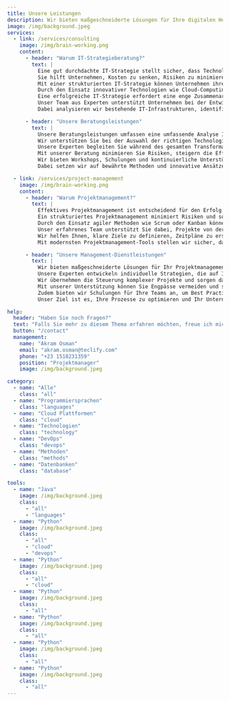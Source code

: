 ```yaml
---
title: Unsere Leistungen
description: Wir bieten maßgeschneiderte Lösungen für Ihre digitalen Herausforderungen.
image: /img/background.jpeg
services:
  - link: /services/consulting
    image: /img/brain-working.png
    content:
      - header: "Warum IT-Strategieberatung?"
        text: |
          Eine gut durchdachte IT-Strategie stellt sicher, dass Technologien effizient genutzt und langfristige Geschäftsziele unterstützt werden.
          Sie hilft Unternehmen, Kosten zu senken, Risiken zu minimieren und neue Marktchancen zu nutzen. 
          Mit einer strukturierten IT-Strategie können Unternehmen ihre digitalen Prozesse optimieren und ihre Wettbewerbsfähigkeit langfristig steigern.
          Durch den Einsatz innovativer Technologien wie Cloud-Computing, KI und Automatisierung lassen sich Geschäftsprozesse effizienter gestalten.
          Eine erfolgreiche IT-Strategie erfordert eine enge Zusammenarbeit zwischen IT- und Geschäftsteams, um sicherzustellen, dass die technologischen Lösungen den Unternehmenszielen entsprechen.
          Unser Team aus Experten unterstützt Unternehmen bei der Entwicklung und Umsetzung einer maßgeschneiderten IT-Strategie, die Wachstum und Effizienz fördert.
          Dabei analysieren wir bestehende IT-Infrastrukturen, identifizieren Verbesserungspotenziale und empfehlen innovative Technologien zur Optimierung Ihrer digitalen Prozesse.

      - header: "Unsere Beratungsleistungen"
        text: |
          Unsere Beratungsleistungen umfassen eine umfassende Analyse Ihrer aktuellen IT-Landschaft und die Entwicklung einer individuellen Strategie für Ihr Unternehmen.
          Wir unterstützen Sie bei der Auswahl der richtigen Technologien und helfen Ihnen, Ihre IT-Infrastruktur zu modernisieren.
          Unsere Experten begleiten Sie während des gesamten Transformationsprozesses und sorgen für eine reibungslose Implementierung neuer Systeme.
          Mit unserer Beratung minimieren Sie Risiken, steigern die Effizienz und nutzen moderne Technologien optimal für Ihren Geschäftserfolg.
          Wir bieten Workshops, Schulungen und kontinuierliche Unterstützung, um sicherzustellen, dass Ihre IT-Strategie langfristig erfolgreich bleibt.
          Dabei setzen wir auf bewährte Methoden und innovative Ansätze, um Ihr Unternehmen für die Zukunft zu rüsten.

  - link: /services/project-management
    image: /img/brain-working.png
    content:
      - header: "Warum Projektmanagement?"
        text: |
          Effektives Projektmanagement ist entscheidend für den Erfolg von Unternehmen, da es hilft, Ressourcen optimal zu nutzen und Projekte termingerecht abzuschließen.
          Ein strukturiertes Projektmanagement minimiert Risiken und sorgt dafür, dass alle Beteiligten klar definierte Rollen und Verantwortlichkeiten haben.
          Durch den Einsatz agiler Methoden wie Scrum oder Kanban können Unternehmen flexibel auf Veränderungen reagieren und Projekte effizient steuern.
          Unser erfahrenes Team unterstützt Sie dabei, Projekte von der Planungsphase bis zur Umsetzung erfolgreich zu begleiten.
          Wir helfen Ihnen, klare Ziele zu definieren, Zeitpläne zu erstellen und die Zusammenarbeit zwischen Teams zu verbessern.
          Mit modernsten Projektmanagement-Tools stellen wir sicher, dass Ihr Projekt reibungslos abläuft und alle Meilensteine erreicht werden.

      - header: "Unsere Management-Dienstleistungen"
        text: |
          Wir bieten maßgeschneiderte Lösungen für Ihr Projektmanagement, um Effizienz und Erfolg zu maximieren.
          Unsere Experten entwickeln individuelle Strategien, die auf Ihre spezifischen Anforderungen zugeschnitten sind.
          Wir übernehmen die Steuerung komplexer Projekte und sorgen dafür, dass Budgets und Zeitpläne eingehalten werden.
          Mit unserer Unterstützung können Sie Engpässe vermeiden und sicherstellen, dass Ihre Projekte termingerecht und innerhalb des Budgets abgeschlossen werden.
          Zudem bieten wir Schulungen für Ihre Teams an, um Best Practices im Projektmanagement nachhaltig in Ihrem Unternehmen zu verankern.
          Unser Ziel ist es, Ihre Prozesse zu optimieren und Ihr Unternehmen für zukünftige Herausforderungen bestmöglich aufzustellen.

help:
  header: "Haben Sie noch Fragen?"
  text: "Falls Sie mehr zu diesem Thema erfahren möchten, freue ich mich über Ihre Kontaktaufnahme."
  button: "/contact"
  management:
    name: "Akram Osman"
    email: "akram.osman@teclify.com"
    phone: "+23 1518231359"
    position: "Projektmanager"
    image: /img/background.jpeg

category:
  - name: "Alle"
    class: "all"
  - name: "Programmiersprachen"
    class: "languages"
  - name: "Cloud Plattformen"
    class: "cloud"
  - name: "Technologien"
    class: "technology"
  - name: "DevOps"
    class: "devops"
  - name: "Methoden"
    class: "methods"
  - name: "Datenbanken"
    class: "database"

tools:
  - name: "Java"
    image: /img/background.jpeg
    class: 
      - "all"
      - "languages"
  - name: "Python"
    image: /img/background.jpeg
    class: 
      - "all"
      - "cloud"
      - "devops"
  - name: "Python"
    image: /img/background.jpeg
    class: 
      - "all"
      - "cloud"
  - name: "Python"
    image: /img/background.jpeg
    class: 
      - "all"
  - name: "Python"
    image: /img/background.jpeg
    class: 
      - "all"
  - name: "Python"
    image: /img/background.jpeg
    class: 
      - "all"
  - name: "Python"
    image: /img/background.jpeg
    class: 
      - "all"
---
```

